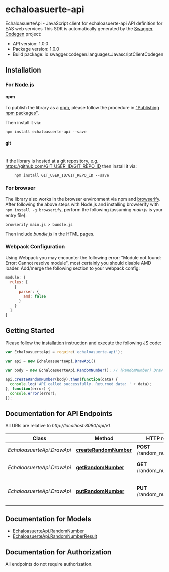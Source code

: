 # echaloasuerte-api

EchaloasuerteApi - JavaScript client for echaloasuerte-api
API definition for EAS web services
This SDK is automatically generated by the [Swagger Codegen](https://github.com/swagger-api/swagger-codegen) project:

- API version: 1.0.0
- Package version: 1.0.0
- Build package: io.swagger.codegen.languages.JavascriptClientCodegen

## Installation

### For [Node.js](https://nodejs.org/)

#### npm

To publish the library as a [npm](https://www.npmjs.com/),
please follow the procedure in ["Publishing npm packages"](https://docs.npmjs.com/getting-started/publishing-npm-packages).

Then install it via:

```shell
npm install echaloasuerte-api --save
```

#### git
#
If the library is hosted at a git repository, e.g.
https://github.com/GIT_USER_ID/GIT_REPO_ID
then install it via:

```shell
    npm install GIT_USER_ID/GIT_REPO_ID --save
```

### For browser

The library also works in the browser environment via npm and [browserify](http://browserify.org/). After following
the above steps with Node.js and installing browserify with `npm install -g browserify`,
perform the following (assuming *main.js* is your entry file):

```shell
browserify main.js > bundle.js
```

Then include *bundle.js* in the HTML pages.

### Webpack Configuration

Using Webpack you may encounter the following error: "Module not found: Error:
Cannot resolve module", most certainly you should disable AMD loader. Add/merge
the following section to your webpack config:

```javascript
module: {
  rules: [
    {
      parser: {
        amd: false
      }
    }
  ]
}
```

## Getting Started

Please follow the [installation](#installation) instruction and execute the following JS code:

```javascript
var EchaloasuerteApi = require('echaloasuerte-api');

var api = new EchaloasuerteApi.DrawApi()

var body = new EchaloasuerteApi.RandomNumber(); // {RandomNumber} Draw object to create

api.createRandomNumber(body).then(function(data) {
  console.log('API called successfully. Returned data: ' + data);
}, function(error) {
  console.error(error);
});


```

## Documentation for API Endpoints

All URIs are relative to *http://localhost:8080/api/v1*

Class | Method | HTTP request | Description
------------ | ------------- | ------------- | -------------
*EchaloasuerteApi.DrawApi* | [**createRandomNumber**](docs/DrawApi.md#createRandomNumber) | **POST** /random_number | Creates a new draw
*EchaloasuerteApi.DrawApi* | [**getRandomNumber**](docs/DrawApi.md#getRandomNumber) | **GET** /random_number/{id_} | Find draw by private or public id
*EchaloasuerteApi.DrawApi* | [**putRandomNumber**](docs/DrawApi.md#putRandomNumber) | **PUT** /random_number/{id_} | Generates a result for an existing Draw


## Documentation for Models

 - [EchaloasuerteApi.RandomNumber](docs/RandomNumber.md)
 - [EchaloasuerteApi.RandomNumberResult](docs/RandomNumberResult.md)


## Documentation for Authorization

 All endpoints do not require authorization.

